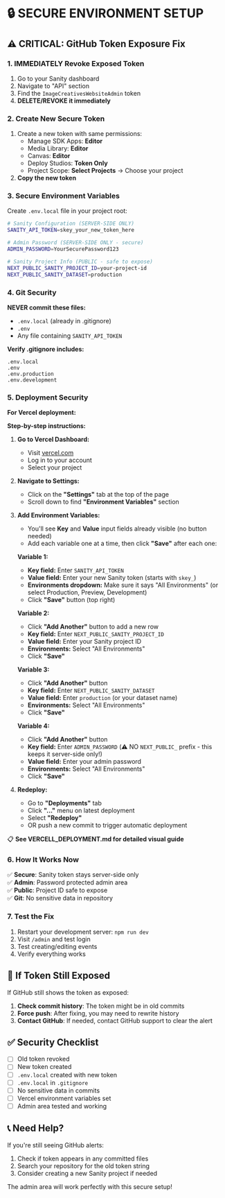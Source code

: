 # 🔒 SECURE ENVIRONMENT SETUP

## ⚠️ CRITICAL: GitHub Token Exposure Fix

### 1. **IMMEDIATELY Revoke Exposed Token**
1. Go to your Sanity dashboard
2. Navigate to "API" section  
3. Find the `ImageCreativesWebsiteAdmin` token
4. **DELETE/REVOKE it immediately**

### 2. **Create New Secure Token**
1. Create a new token with same permissions:
   - Manage SDK Apps: **Editor**
   - Media Library: **Editor** 
   - Canvas: **Editor**
   - Deploy Studios: **Token Only**
   - Project Scope: **Select Projects** → Choose your project
2. **Copy the new token**

### 3. **Secure Environment Variables**

Create `.env.local` file in your project root:

```bash
# Sanity Configuration (SERVER-SIDE ONLY)
SANITY_API_TOKEN=skey_your_new_token_here

# Admin Password (SERVER-SIDE ONLY - secure)
ADMIN_PASSWORD=YourSecurePassword123

# Sanity Project Info (PUBLIC - safe to expose)
NEXT_PUBLIC_SANITY_PROJECT_ID=your-project-id
NEXT_PUBLIC_SANITY_DATASET=production
```

### 4. **Git Security**

**NEVER commit these files:**
- `.env.local` (already in .gitignore)
- `.env` 
- Any file containing `SANITY_API_TOKEN`

**Verify .gitignore includes:**
```
.env.local
.env
.env.production
.env.development
```

### 5. **Deployment Security**

**For Vercel deployment:**

**Step-by-step instructions:**

1. **Go to Vercel Dashboard:**
   - Visit [vercel.com](https://vercel.com)
   - Log in to your account
   - Select your project

2. **Navigate to Settings:**
   - Click on the **"Settings"** tab at the top of the page
   - Scroll down to find **"Environment Variables"** section

3. **Add Environment Variables:**
   - You'll see **Key** and **Value** input fields already visible (no button needed)
   - Add each variable one at a time, then click **"Save"** after each one:

   **Variable 1:**
   - **Key field:** Enter `SANITY_API_TOKEN`
   - **Value field:** Enter your new Sanity token (starts with `skey_`)
   - **Environments dropdown:** Make sure it says "All Environments" (or select Production, Preview, Development)
   - Click **"Save"** button (top right)

   **Variable 2:**
   - Click **"Add Another"** button to add a new row
   - **Key field:** Enter `NEXT_PUBLIC_SANITY_PROJECT_ID`
   - **Value field:** Enter your Sanity project ID
   - **Environments:** Select "All Environments"
   - Click **"Save"**

   **Variable 3:**
   - Click **"Add Another"** button
   - **Key field:** Enter `NEXT_PUBLIC_SANITY_DATASET`
   - **Value field:** Enter `production` (or your dataset name)
   - **Environments:** Select "All Environments"
   - Click **"Save"**

   **Variable 4:**
   - Click **"Add Another"** button
   - **Key field:** Enter `ADMIN_PASSWORD` (⚠️ NO `NEXT_PUBLIC_` prefix - this keeps it server-side only!)
   - **Value field:** Enter your admin password
   - **Environments:** Select "All Environments"
   - Click **"Save"**

4. **Redeploy:**
   - Go to **"Deployments"** tab
   - Click **"..."** menu on latest deployment
   - Select **"Redeploy"**
   - OR push a new commit to trigger automatic deployment

📋 **See VERCELL_DEPLOYMENT.md for detailed visual guide**

### 6. **How It Works Now**

✅ **Secure**: Sanity token stays server-side only  
✅ **Admin**: Password protected admin area  
✅ **Public**: Project ID safe to expose  
✅ **Git**: No sensitive data in repository  

### 7. **Test the Fix**

1. Restart your development server: `npm run dev`
2. Visit `/admin` and test login
3. Test creating/editing events
4. Verify everything works

## 🚨 **If Token Still Exposed**

If GitHub still shows the token as exposed:

1. **Check commit history**: The token might be in old commits
2. **Force push**: After fixing, you may need to rewrite history
3. **Contact GitHub**: If needed, contact GitHub support to clear the alert

## ✅ **Security Checklist**

- [ ] Old token revoked
- [ ] New token created  
- [ ] `.env.local` created with new token
- [ ] `.env.local` in `.gitignore`
- [ ] No sensitive data in commits
- [ ] Vercel environment variables set
- [ ] Admin area tested and working

## 📞 **Need Help?**

If you're still seeing GitHub alerts:
1. Check if token appears in any committed files
2. Search your repository for the old token string
3. Consider creating a new Sanity project if needed

The admin area will work perfectly with this secure setup!
